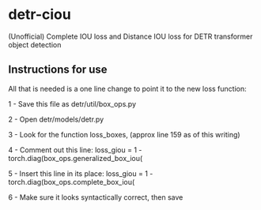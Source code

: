 # detr-ciou
(Unofficial) Complete IOU loss and Distance IOU loss for DETR transformer object detection


## Instructions for use
All that is needed is a one line change to point it to the new loss function:

1 - Save this file as detr/util/box_ops.py

2 - Open detr/models/detr.py

3 - Look for the function loss_boxes, (approx line 159 as of this writing)

4 - Comment out this line:          loss_giou = 1 - torch.diag(box_ops.generalized_box_iou(

5 - Insert this line in its place:  loss_giou = 1 - torch.diag(box_ops.complete_box_iou(

6 - Make sure it looks syntactically correct, then save
